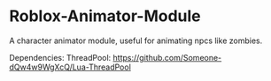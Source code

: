 # Roblox-Animator-Module

A character animator module, useful for animating npcs like zombies.

Dependencies:
ThreadPool: https://github.com/Someone-dQw4w9WgXcQ/Lua-ThreadPool
